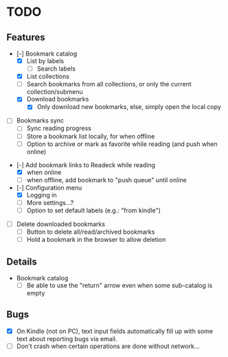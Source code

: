 # TODO

## Features

- [-] Bookmark catalog
	- [x] List by labels
		- [ ] Search labels
	- [x] List collections
	- [ ] Search bookmarks from all collections, or only the current collection/submenu
	- [x] Download bookmarks
		- [x] Only download new bookmarks, else, simply open the local copy
- [ ] Bookmarks sync
	- [ ] Sync reading progress
	- [ ] Store a bookmark list locally, for when offline
	- [ ] Option to archive or mark as favorite while reading (and push when online)
- [-] Add bookmark links to Readeck while reading
	- [x] when online
	- [ ] when offline, add bookmark to "push queue" until online
- [-] Configuration menu
	- [x] Logging in
	- [ ] More settings...?
	- [ ] Option to set default labels (e.g.: "from kindle")
- [ ] Delete downloaded bookmarks
	- [ ] Button to delete all/read/archived bookmarks
	- [ ] Hold a bookmark in the browser to allow deletion

## Details

- Bookmark catalog
	- [ ] Be able to use the "return" arrow even when some sub-catalog is empty

## Bugs

- [x] On Kindle (not on PC), text input fields automatically fill up with some text
	about reporting bugs via email.
- [ ] Don't crash when certain operations are done without network...
